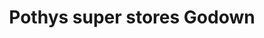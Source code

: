 ---
title: "Pothys super stores Godown"
url: /trivandrum/pothys-super-stores-godown/
shop: storage rental
---
